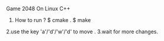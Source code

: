  Game 2048 On Linux C++
 1. How to run ?
  $ cmake .
  $ make

 2.use the key 'a'/'d'/'w'/'d' to move .
 3.wait for more changes.
